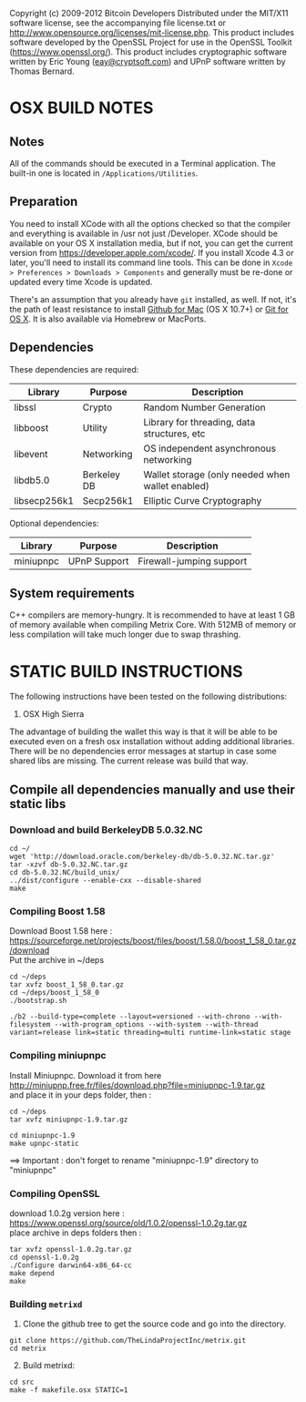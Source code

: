 Copyright (c) 2009-2012 Bitcoin Developers
Distributed under the MIT/X11 software license, see the accompanying
file license.txt or http://www.opensource.org/licenses/mit-license.php.
This product includes software developed by the OpenSSL Project for use in
the OpenSSL Toolkit (https://www.openssl.org/).  This product includes
cryptographic software written by Eric Young (eay@cryptsoft.com) and UPnP
software written by Thomas Bernard.


OSX BUILD NOTES
================

Notes
-----

All of the commands should be executed in a Terminal application. The
built-in one is located in `/Applications/Utilities`.

Preparation
-----------

You need to install XCode with all the options checked so that the compiler
and everything is available in /usr not just /Developer. XCode should be
available on your OS X installation media, but if not, you can get the
current version from https://developer.apple.com/xcode/. If you install
Xcode 4.3 or later, you'll need to install its command line tools. This can
be done in `Xcode > Preferences > Downloads > Components` and generally must
be re-done or updated every time Xcode is updated.

There's an assumption that you already have `git` installed, as well. If
not, it's the path of least resistance to install [Github for Mac](https://mac.github.com/)
(OS X 10.7+) or
[Git for OS X](https://code.google.com/p/git-osx-installer/). It is also
available via Homebrew or MacPorts.

Dependencies
---------------------

These dependencies are required:

 Library     | Purpose          | Description
 ------------|------------------|----------------------
 libssl      | Crypto           | Random Number Generation
 libboost    | Utility          | Library for threading, data structures, etc
 libevent    | Networking       | OS independent asynchronous networking
 libdb5.0    | Berkeley DB      | Wallet storage (only needed when wallet enabled)
 libsecp256k1| Secp256k1        | Elliptic Curve Cryptography

Optional dependencies:

 Library     | Purpose          | Description
 ------------|------------------|----------------------
 miniupnpc   | UPnP Support     | Firewall-jumping support


System requirements
--------------------

C++ compilers are memory-hungry. It is recommended to have at least 1 GB of
memory available when compiling Metrix Core. With 512MB of memory or less
compilation will take much longer due to swap thrashing.

# STATIC BUILD INSTRUCTIONS
The following instructions have been tested on the following distributions:

1. OSX High Sierra

The advantage of building the wallet this way is that it will be able to be executed even on a fresh osx installation without adding additional libraries. There will be no dependencies error messages at startup in case some shared libs are missing. The current release was build that way.

## Compile all dependencies manually and use their static libs
### Download and build BerkeleyDB 5.0.32.NC
```
cd ~/
wget 'http://download.oracle.com/berkeley-db/db-5.0.32.NC.tar.gz'
tar -xzvf db-5.0.32.NC.tar.gz
cd db-5.0.32.NC/build_unix/
../dist/configure --enable-cxx --disable-shared 
make

```

### Compiling Boost 1.58

Download Boost 1.58 here : 
https://sourceforge.net/projects/boost/files/boost/1.58.0/boost_1_58_0.tar.gz/download<br>
Put the archive in ~/deps

```
cd ~/deps
tar xvfz boost_1_58_0.tar.gz
cd ~/deps/boost_1_58_0
./bootstrap.sh

./b2 --build-type=complete --layout=versioned --with-chrono --with-filesystem --with-program_options --with-system --with-thread variant=release link=static threading=multi runtime-link=static stage

```

### Compiling miniupnpc

Install Miniupnpc. Download it from here http://miniupnp.free.fr/files/download.php?file=miniupnpc-1.9.tar.gz<br>
and place it in your deps folder, then :
```
cd ~/deps
tar xvfz miniupnpc-1.9.tar.gz

cd miniupnpc-1.9
make upnpc-static
```
==> Important : don't forget to rename "miniupnpc-1.9" directory to "miniupnpc"

### Compiling OpenSSL

download 1.0.2g version here : https://www.openssl.org/source/old/1.0.2/openssl-1.0.2g.tar.gz<br>
place archive in deps folders then :
```
tar xvfz openssl-1.0.2g.tar.gz
cd openssl-1.0.2g 
./Configure darwin64-x86_64-cc
make depend
make
```

### Building `metrixd`

1. Clone the github tree to get the source code and go into the directory.
```
git clone https://github.com/TheLindaProjectInc/metrix.git
cd metrix
```
2.  Build metrixd:
```
cd src
make -f makefile.osx STATIC=1
```